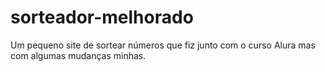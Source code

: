 # sorteador-melhorado
Um pequeno site de sortear números que fiz junto com o curso Alura mas com algumas mudanças minhas.
